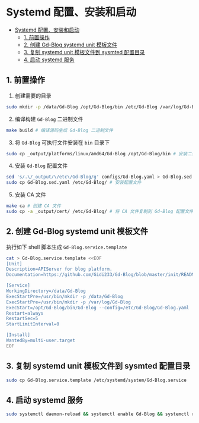 # Systemd 配置、安装和启动

- [Systemd 配置、安装和启动](#systemd-配置安装和启动)
	- [1. 前置操作](#1-前置操作)
	- [2. 创建 Gd-Blog systemd unit 模板文件](#2-创建-gd-blog-systemd-unit-模板文件)
	- [3. 复制 systemd unit 模板文件到 sysmted 配置目录](#3-复制-systemd-unit-模板文件到-sysmted-配置目录)
	- [4. 启动 systemd 服务](#4-启动-systemd-服务)

## 1. 前置操作

1. 创建需要的目录 

```bash
sudo mkdir -p /data/Gd-Blog /opt/Gd-Blog/bin /etc/Gd-Blog /var/log/Gd-Blog
```

2. 编译构建 `Gd-Blog` 二进制文件

```bash
make build # 编译源码生成 Gd-Blog 二进制文件
```

3. 将 `Gd-Blog` 可执行文件安装在 `bin` 目录下

```bash
sudo cp _output/platforms/linux/amd64/Gd-Blog /opt/Gd-Blog/bin # 安装二进制文件
```

4. 安装 `Gd-Blog` 配置文件

```bash
sed 's/.\/_output/\/etc\/Gd-Blog/g' configs/Gd-Blog.yaml > Gd-Blog.sed.yaml # 替换 CA 文件路径
sudo cp Gd-Blog.sed.yaml /etc/Gd-Blog/ # 安装配置文件
```

5. 安装 CA 文件

```bash
make ca # 创建 CA 文件
sudo cp -a _output/cert/ /etc/Gd-Blog/ # 将 CA 文件复制到 Gd-Blog 配置文件目录
```

## 2. 创建 Gd-Blog systemd unit 模板文件

执行如下 shell 脚本生成 `Gd-Blog.service.template`

```bash
cat > Gd-Blog.service.template <<EOF
[Unit]
Description=APIServer for blog platform.
Documentation=https://github.com/Gidi233/Gd-Blog/blob/master/init/README.md

[Service]
WorkingDirectory=/data/Gd-Blog
ExecStartPre=/usr/bin/mkdir -p /data/Gd-Blog
ExecStartPre=/usr/bin/mkdir -p /var/log/Gd-Blog
ExecStart=/opt/Gd-Blog/bin/Gd-Blog --config=/etc/Gd-Blog/Gd-Blog.yaml
Restart=always
RestartSec=5
StartLimitInterval=0

[Install]
WantedBy=multi-user.target
EOF
```

## 3. 复制 systemd unit 模板文件到 sysmted 配置目录

```bash
sudo cp Gd-Blog.service.template /etc/systemd/system/Gd-Blog.service
```

## 4. 启动 systemd 服务

```bash
sudo systemctl daemon-reload && systemctl enable Gd-Blog && systemctl restart Gd-Blog
```
